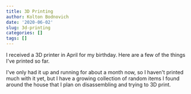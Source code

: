 ```yaml
---
title: 3D Printing
author: Kolton Bodnovich
date: '2020-06-02'
slug: 3d-printing
categories: []
tags: []
---
```


I received a 3D printer in April for my birthday. Here are a few of the things I've printed so far. 

<!--more-->

I've only had it up and running for about a month now, so I haven't printed much with it yet, but I have a growing collection of random items I found around the house that I plan on disassembling and trying to 3D print. 